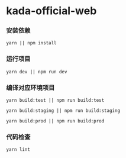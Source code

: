 # kada-official-web

### 安装依赖
```
yarn || npm install
```

### 运行项目
```
yarn dev || npm run dev
```

### 编译对应环境项目
```
yarn build:test || npm run build:test
```
```
yarn build:staging || npm run build:staging
```
```
yarn build:prod || npm run build:prod
```

### 代码检查
```
yarn lint
```